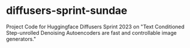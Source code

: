 # diffusers-sprint-sundae
Project Code for Huggingface Diffusers Sprint 2023 on "Text Conditioned Step-unrolled Denoising Autoencoders are fast and controllable image generators."
